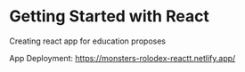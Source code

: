 # Getting Started with React

Creating react app for education proposes

App Deployment: https://monsters-rolodex-reactt.netlify.app/

